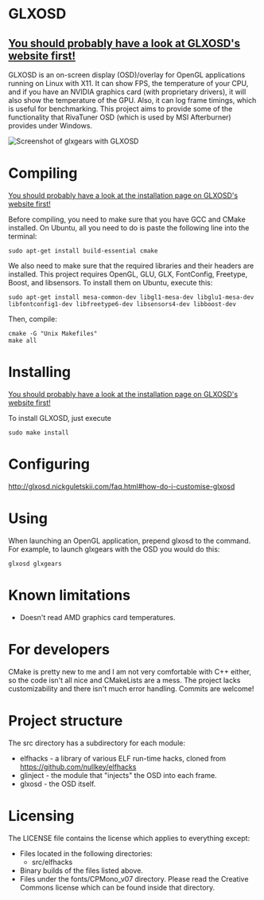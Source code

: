 GLXOSD
=============

[You should probably have a look at GLXOSD's website first!](http://glxosd.nickguletskii.com/)
-------------
GLXOSD is an on-screen display (OSD)/overlay for OpenGL applications running on Linux with X11. It can show FPS, the temperature of your CPU, and if you have an NVIDIA graphics card (with proprietary drivers), it will also show the temperature of the GPU. Also, it can log frame timings, which is useful for benchmarking. This project aims to provide some of the functionality that RivaTuner OSD (which is used by MSI Afterburner) provides under Windows.

![Screenshot of glxgears with GLXOSD](https://raw.github.com/nickguletskii/GLXOSD/master/screenshots/glxgears.png "Screenshot of GLXOSD in glxgears")

Compiling
=============

[You should probably have a look at the installation page on GLXOSD's website first!](http://glxosd.nickguletskii.com/install.html)

Before compiling, you need to make sure that you have GCC and CMake installed. On Ubuntu, all you need to do is paste the following line into the terminal:

```
sudo apt-get install build-essential cmake
```

We also need to make sure that the required libraries and their headers are installed. This project requires OpenGL, GLU, GLX, FontConfig, Freetype, Boost, and libsensors. To install them on Ubuntu, execute this:

```
sudo apt-get install mesa-common-dev libgl1-mesa-dev libglu1-mesa-dev libfontconfig1-dev libfreetype6-dev libsensors4-dev libboost-dev
```

Then, compile:

```
cmake -G "Unix Makefiles"
make all
```

Installing
=============

[You should probably have a look at the installation page on GLXOSD's website first!](http://glxosd.nickguletskii.com/install.html)

To install GLXOSD, just execute

```
sudo make install
```

Configuring
=============

http://glxosd.nickguletskii.com/faq.html#how-do-i-customise-glxosd

Using
=============

When launching an OpenGL application, prepend glxosd to the command. For example, to launch glxgears with the OSD you would do this:

```
glxosd glxgears
```

Known limitations
=============

* Doesn't read AMD graphics card temperatures.

For developers
=============

CMake is pretty new to me and I am not very comfortable with C++ either, so the code isn't all nice and CMakeLists are a mess. The project lacks customizability and there isn't much error handling. Commits are welcome!

Project structure
=============

The src directory has a subdirectory for each module:

* elfhacks - a library of various ELF run-time hacks, cloned from https://github.com/nullkey/elfhacks
* glinject - the module that "injects" the OSD into each frame.
* glxosd - the OSD itself.

Licensing
=============

The LICENSE file contains the license which applies to everything except:

* Files located in the following directories:
	* src/elfhacks
* Binary builds of the files listed above.
* Files under the fonts/CPMono_v07 directory. Please read the Creative Commons license which can be found inside that directory.
